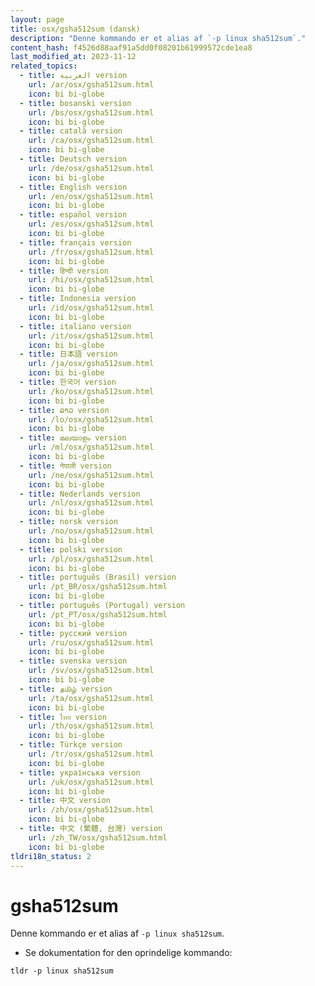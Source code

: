 ```yaml
---
layout: page
title: osx/gsha512sum (dansk)
description: "Denne kommando er et alias af `-p linux sha512sum`."
content_hash: f4526d88aaf91a5dd0f08201b61999572cde1ea8
last_modified_at: 2023-11-12
related_topics:
  - title: العربية version
    url: /ar/osx/gsha512sum.html
    icon: bi bi-globe
  - title: bosanski version
    url: /bs/osx/gsha512sum.html
    icon: bi bi-globe
  - title: català version
    url: /ca/osx/gsha512sum.html
    icon: bi bi-globe
  - title: Deutsch version
    url: /de/osx/gsha512sum.html
    icon: bi bi-globe
  - title: English version
    url: /en/osx/gsha512sum.html
    icon: bi bi-globe
  - title: español version
    url: /es/osx/gsha512sum.html
    icon: bi bi-globe
  - title: français version
    url: /fr/osx/gsha512sum.html
    icon: bi bi-globe
  - title: हिन्दी version
    url: /hi/osx/gsha512sum.html
    icon: bi bi-globe
  - title: Indonesia version
    url: /id/osx/gsha512sum.html
    icon: bi bi-globe
  - title: italiano version
    url: /it/osx/gsha512sum.html
    icon: bi bi-globe
  - title: 日本語 version
    url: /ja/osx/gsha512sum.html
    icon: bi bi-globe
  - title: 한국어 version
    url: /ko/osx/gsha512sum.html
    icon: bi bi-globe
  - title: ລາວ version
    url: /lo/osx/gsha512sum.html
    icon: bi bi-globe
  - title: മലയാളം version
    url: /ml/osx/gsha512sum.html
    icon: bi bi-globe
  - title: नेपाली version
    url: /ne/osx/gsha512sum.html
    icon: bi bi-globe
  - title: Nederlands version
    url: /nl/osx/gsha512sum.html
    icon: bi bi-globe
  - title: norsk version
    url: /no/osx/gsha512sum.html
    icon: bi bi-globe
  - title: polski version
    url: /pl/osx/gsha512sum.html
    icon: bi bi-globe
  - title: português (Brasil) version
    url: /pt_BR/osx/gsha512sum.html
    icon: bi bi-globe
  - title: português (Portugal) version
    url: /pt_PT/osx/gsha512sum.html
    icon: bi bi-globe
  - title: русский version
    url: /ru/osx/gsha512sum.html
    icon: bi bi-globe
  - title: svenska version
    url: /sv/osx/gsha512sum.html
    icon: bi bi-globe
  - title: தமிழ் version
    url: /ta/osx/gsha512sum.html
    icon: bi bi-globe
  - title: ไทย version
    url: /th/osx/gsha512sum.html
    icon: bi bi-globe
  - title: Türkçe version
    url: /tr/osx/gsha512sum.html
    icon: bi bi-globe
  - title: українська version
    url: /uk/osx/gsha512sum.html
    icon: bi bi-globe
  - title: 中文 version
    url: /zh/osx/gsha512sum.html
    icon: bi bi-globe
  - title: 中文 (繁體, 台灣) version
    url: /zh_TW/osx/gsha512sum.html
    icon: bi bi-globe
tldri18n_status: 2
---
```

# gsha512sum

Denne kommando er et alias af `-p linux sha512sum`.

- Se dokumentation for den oprindelige kommando:

`tldr -p linux sha512sum`
